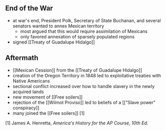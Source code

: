 ## End of the War
- at war's end, President Polk, Secretary of State Buchanan, and several senators wanted to annex Mexican territory
	- most argued that this would require assimilation of Mexicans
	- only favored annexation of sparsely populated regions
- signed [[Treaty of Guadalupe Hidalgo]]

## Aftermath
- [[Mexican Cession]] from the [[Treaty of Guadalupe Hidalgo]]
- creation of the Oregon Territory in 1848 led to exploitative treaties with Native Americans
- sectional conflict increased over how to handle slavery in the newly acquired lands
- new movement of [[Free soilers]]
- rejection of the [[Wilmot Proviso]] led to beliefs of a [["Slave power" conspiracy]]
- many joined the [[Free soilers]] [1]

[1] James A. Henretta, *America's History for the AP Course, 10th Ed.*